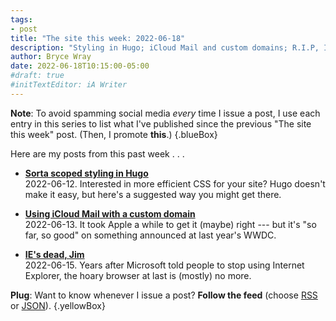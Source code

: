 ```yaml
---
tags:
- post
title: "The site this week: 2022-06-18"
description: "Styling in Hugo; iCloud Mail and custom domains; R.I.P, IE."
author: Bryce Wray
date: 2022-06-18T10:15:00-05:00
#draft: true
#initTextEditor: iA Writer
---
```


**Note**: To avoid spamming social media *every* time I issue a post, I use each entry in this series to list what I've published since the previous "The site this week" post. (Then, I promote **this**.)
{.blueBox}

Here are my posts from this past week . . .

- [**Sorta scoped styling in Hugo**](/posts/2022/06/sorta-scoped-styling-hugo/)\
2022-06-12. Interested in more efficient CSS for your site? Hugo doesn't make it easy, but here's a suggested way you might get there.

- [**Using iCloud Mail with a custom domain**](/posts/2022/06/using-icloud-mail-custom-domain/)\
2022-06-13. It took Apple a while to get it (maybe) right --- but it's "so far, so good" on something announced at last year's WWDC.

- [**IE's dead, Jim**](/posts/2022/06/ies-dead-jim/)\
2022-06-15. Years after Microsoft told people to stop using Internet Explorer, the hoary browser at last is (mostly) no more.

**Plug**: Want to know whenever I issue a post? **Follow the feed** (choose [RSS](/index.xml) or [JSON](/index.json)).
{.yellowBox}
